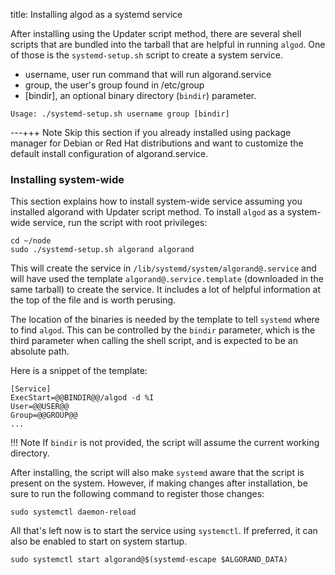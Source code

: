 title: Installing algod as a systemd service

After installing using the Updater script method, there are several shell scripts that are bundled into the tarball that are helpful in running `algod`. One of those is the `systemd-setup.sh` script to create a system service.

- username, user run command that will run algorand.service
- group, the user's group found in /etc/group
- [bindir], an optional binary directory (`bindir`) parameter.

``` 
Usage: ./systemd-setup.sh username group [bindir]
``` 

---+++ Note
Skip this section if you already installed using package manager for Debian or Red Hat distributions and want to customize the default install configuration of algorand.service.

### Installing system-wide

This section explains how to install system-wide service assuming you installed algorand with Updater script method. To install `algod` as a system-wide service, run the script with root privileges:

``` 
cd ~/node
sudo ./systemd-setup.sh algorand algorand
``` 

This will create the service in `/lib/systemd/system/algorand@.service` and will have used the template `algorand@.service.template` (downloaded in the same tarball) to create the service. It includes a lot of helpful information at the top of the file and is worth perusing.

The location of the binaries is needed by the template to tell `systemd` where to find `algod`. This can be controlled by the `bindir` parameter, which is the third parameter when calling the shell script, and is expected to be an absolute path.

Here is a snippet of the template:


``` 
[Service]
ExecStart=@@BINDIR@@/algod -d %I
User=@@USER@@
Group=@@GROUP@@
...
``` 


!!! Note
If `bindir` is not provided, the script will assume the current working directory.

After installing, the script will also make `systemd` aware that the script is present on the system. However, if making changes after installation, be sure to run the following command to register those changes:

``` 
sudo systemctl daemon-reload
``` 

All that's left now is to start the service using `systemctl`. If preferred, it can also be enabled to start on system startup.

``` 
sudo systemctl start algorand@$(systemd-escape $ALGORAND_DATA)
``` 